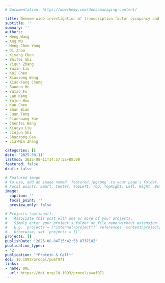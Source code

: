 ```yaml
---
# Documentation: https://wowchemy.com/docs/managing-content/

title: Genome-wide investigation of transcription factor occupancy and dynamics using cFOOT-seq
subtitle: ''
summary: ''
authors:
- Heng Wang
- Ang Wu
- Meng-Chen Yang
- Di Zhou
- Xiyang Chen
- Zhifei Shi
- Yiqun Zhang
- Yuxin Liu
- Kai Chen
- Xiaosong Wang
- Xiao-Fang Cheng
- Baodan He
- Yutao Fu
- Lan Kang
- Yujun Hou
- Kun Chen
- Shan Bian
- Juan Tang
- Jianhuang Xue
- Chenfei Wang
- Xiaoyu Liu
- Jiejun Shi
- Shaorong Gao
- Jia-Min Zhang

categories: []
date: '2025-08-11'
lastmod: 2025-08-11T14:57:52+08:00
featured: false
draft: false

# Featured image
# To use, add an image named `featured.jpg/png` to your page's folder.
# Focal points: Smart, Center, TopLeft, Top, TopRight, Left, Right, BottomLeft, Bottom, BottomRight.
image:
  caption: ''
  focal_point: ''
  preview_only: false

# Projects (optional).
#   Associate this post with one or more of your projects.
#   Simply enter your project's folder or file name without extension.
#   E.g. `projects = ["internal-project"]` references `content/project/deep-learning/index.md`.
#   Otherwise, set `projects = []`.
projects: []
publishDate: '2025-08-04T15:42:53.873718Z'
publication_types:
- '2'
publication: '*Protein & Cell*'
doi: 10.1093/procel/pwaf071
links:
- name: URL
  url: https://doi.org/10.1093/procel/pwaf071
---
```


